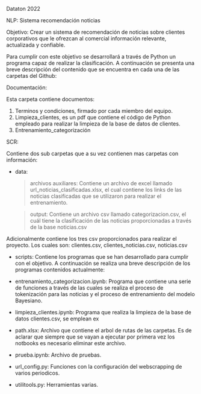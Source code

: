 Dataton 2022

NLP: Sistema recomendación noticias

Objetivo: Crear un sistema de recomendación de noticias sobre clientes corporativos que le ofrezcan al comercial información relevante, actualizada y confiable.

Para cumplir con este objetivo se desarrollará a través de Python un programa capaz de realizar la clasificación. A continuación se presenta una breve descripción del contenido que se encuentra en cada una de las carpetas del Github:

Documentación:

Esta carpeta contiene documentos:

1. Terminos y condiciones, firmado por cada miembro del equipo.
2. Limpieza_clientes, es un pdf que contiene el código de Python empleado para realizar la limpieza de la base de datos de clientes.
3. Entrenamiento_categorización 

SCR:

Contiene dos sub carpetas que a su vez contienen mas carpetas con información:

- data:
  > archivos auxiliares: Contiene un archivo de excel llamado url_noticias_clasificadas.xlsx, el cual contiene los links de las noticias clasificadas que se utilizaron                           para realizar el entrenamiento.
  
  > output: Contiene un archivo csv llamado categorizacion.csv, el cuál tiene la clasificación de las noticias proporcionadas a través de la base noticias.csv
 
 Adicionalmente contiene los tres csv proporcionados para realizar el proyecto. Los cuales son: clientes.csv, clientes_noticias.csv, noticias.csv
 
- scripts: Contiene los programas que se han desarrollado para cumplir con el objetivo. A continuación se realiza una breve descripción de los programas contenidos actualmente:

- entrenamiento_categorizacion.ipynb: Programa que contiene una serie de funciones a través de las cuales se realiza el proceso de tokenización para las noticias y el proceso de entrenamiento del modelo Bayesiano.

- limpieza_clientes.ipynb: Programa que realiza la limpieza de la base de datos clientes.csv, se emplean ex

- path.xlsx: Archivo que contiene el arbol de rutas de las carpetas. Es de aclarar que siempre que se vayan a ejecutar por primera vez los notbooks es necesario eliminar este archivo.

- prueba.ipynb: Archivo de pruebas.

- url_config.py: Funciones con la configuración del webscrapping de varios periodicos.

- utilitools.py: Herramientas varias. 
